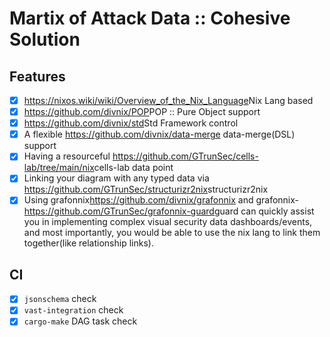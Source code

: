 # Martix of Attack Data :: Cohesive Solution

## Features

- [x] <https://nixos.wiki/wiki/Overview_of_the_Nix_Language>Nix Lang based
- [x] <https://github.com/divnix/POP>POP :: Pure Object support
- [x] <https://github.com/divnix/std>Std Framework control
- [x] A flexible <https://github.com/divnix/data-merge> data-merge(DSL) support
- [x] Having a resourceful <https://github.com/GTrunSec/cells-lab/tree/main/nix>cells-lab data point
- [x] Linking your diagram with any typed data via <https://github.com/GTrunSec/structurizr2nix>structurizr2nix
- [x] Using grafonnix<https://github.com/divnix/grafonnix> and grafonnix-<https://github.com/GTrunSec/grafonnix-guard>guard can quickly assist you in implementing complex visual security data dashboards/events, and most importantly, you would be able to use the nix lang to link them together(like relationship links).

## CI

- [x] `jsonschema` check
- [x] `vast-integration` check
- [x] `cargo-make` DAG task check
